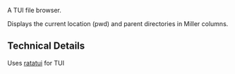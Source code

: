 A TUI file browser.

Displays the current location (pwd) and parent directories in Miller columns.

## Technical Details

Uses [ratatui](https://github.com/ratatui/ratatui) for TUI


